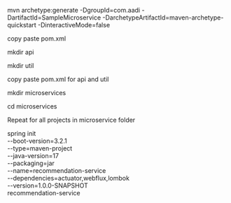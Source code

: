 mvn archetype:generate -DgroupId=com.aadi -DartifactId=SampleMicroservice -DarchetypeArtifactId=maven-archetype-quickstart -DinteractiveMode=false

copy paste pom.xml

mkdir api

mkdir util

copy paste pom.xml for api and util

mkdir microservices

cd microservices

Repeat for all projects in microservice folder 

spring init \
    --boot-version=3.2.1 \
    --type=maven-project \
    --java-version=17 \
    --packaging=jar \
    --name=recommendation-service \
    --dependencies=actuator,webflux,lombok \
    --version=1.0.0-SNAPSHOT \
    recommendation-service
